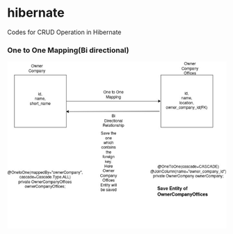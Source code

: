 # hibernate
Codes for CRUD Operation in Hibernate

### One to One Mapping(Bi directional)
<img src="images/OnetoOne.jpg" alt="OnetoOne" />
